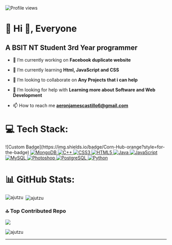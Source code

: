 

![Profile views](https://komarev.com/ghpvc/?username=ajutzu&style=flat-square)


<h1>💫 Hi 👋, Everyone</h1> 
<h2>A BSIT NT Student 3rd Year programmer </h2>

- 🔭 I’m currently working on **Facebook duplicate website**

- 🌱 I’m currently learning **Html, JavaScript and CSS**

- 👯 I’m looking to collaborate on **Any Projects that i can help**

- 🤝 I’m looking for help with **Learning more about Software and Web Development**

- 📫 How to reach me **aeronjamescastillo6@gmail.com**

<h1>💻 Tech Stack:</h1>

<p>
  ![Custom Badge](https://img.shields.io/badge/Corn-Hub-orange?style=for-the-badge)
  <a href="https://www.mongodb.com/" target="_blank">
     <img src="https://img.shields.io/badge/MongoDB-47A248?style=for-the-badge&logo=mongodb&logoColor=white" alt="MongoDB" />
  </a>

  <a href="https://www.w3schools.com/cpp/" target="_blank">
    <img src="https://img.shields.io/badge/C++-00599C?style=for-the-badge&logo=c%2B%2B&logoColor=white" alt="C++" />
  </a>
  <a href="https://www.w3schools.com/css/" target="_blank">
    <img src="https://img.shields.io/badge/CSS3-1572B6?style=for-the-badge&logo=css3&logoColor=white" alt="CSS3" />
  </a>
  <a href="https://www.w3.org/html/" target="_blank">
    <img src="https://img.shields.io/badge/HTML5-E34F26?style=for-the-badge&logo=html5&logoColor=white" alt="HTML5" />
  </a>
  <a href="https://www.java.com" target="_blank">
    <img src="https://img.shields.io/badge/Java-007396?style=for-the-badge&logo=java&logoColor=white" alt="Java" />
  </a>
  <a href="https://developer.mozilla.org/en-US/docs/Web/JavaScript" target="_blank">
    <img src="https://img.shields.io/badge/JavaScript-F7DF1E?style=for-the-badge&logo=javascript&logoColor=black" alt="JavaScript" />
  </a>
  <a href="https://www.mysql.com/" target="_blank">
    <img src="https://img.shields.io/badge/MySQL-4479A1?style=for-the-badge&logo=mysql&logoColor=white" alt="MySQL" />
  </a>
  <a href="https://www.photoshop.com/en" target="_blank">
    <img src="https://img.shields.io/badge/Adobe Photoshop-31A8FF?style=for-the-badge&logo=adobe-photoshop&logoColor=white" alt="Photoshop" />
  </a>
  <a href="https://www.postgresql.org" target="_blank">
    <img src="https://img.shields.io/badge/PostgreSQL-336791?style=for-the-badge&logo=postgresql&logoColor=white" alt="PostgreSQL" />
  </a>
  <a href="https://www.python.org" target="_blank">
    <img src="https://img.shields.io/badge/Python-3776AB?style=for-the-badge&logo=python&logoColor=white" alt="Python" />
  </a>
</p>

<h1>📊 GitHub Stats:</h1>

<p><img align="left" src="https://github-readme-stats.vercel.app/api/top-langs?username=ajutzu&show_icons=true&locale=en&layout=compact&theme=tokyonight" alt="ajutzu" /></p>

<p>&nbsp;<img align="center" src="https://github-readme-stats.vercel.app/api?username=ajutzu&show_icons=true&locale=en&theme=tokyonight" alt="ajutzu" /></p>

### 🔝 Top Contributed Repo
![](https://github-contributor-stats.vercel.app/api?username=ajutzu&limit=5&theme=tokyonight&combine_all_yearly_contributions=true)

<p><img align="center" src="https://github-readme-streak-stats.herokuapp.com/?user=ajutzu&theme=tokyonight" alt="ajutzu" /></p>

<hr>




